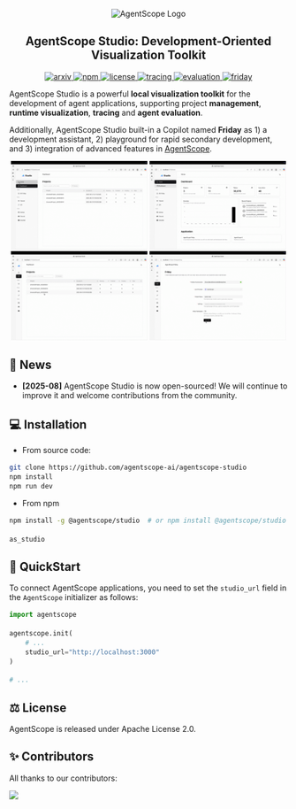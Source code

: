 <p align="center">
  <img
    src="https://img.alicdn.com/imgextra/i1/O1CN01nTg6w21NqT5qFKH1u_!!6000000001621-55-tps-550-550.svg"
    alt="AgentScope Logo"
    width="200"
  />
</p>

<h2 align="center">AgentScope Studio: Development-Oriented Visualization Toolkit</h2>

<p align="center">
    <a href="https://arxiv.org/abs/2402.14034">
        <img
            src="https://img.shields.io/badge/cs.MA-2402.14034-B31C1C?logo=arxiv&logoColor=B31C1C"
            alt="arxiv"
        />
    </a>
    <a href="https://www.npmjs.com/package/@agentscope/studio">
        <img
            src="https://img.shields.io/badge/npm-v1.0.4-blue?logo=npm"
            alt="npm"
        />
    </a>
    <a href="./LICENSE">
        <img
            src="https://img.shields.io/badge/license-Apache--2.0-black"
            alt="license"
        />
    </a>
    <a href="https://agentscope.io/">
        <img
            src="https://img.shields.io/badge/Tracing-OpenTelemetry-blue?logo=look&logoColor=green&color=dark-green"
            alt="tracing"
        />
    </a>
    <a href="https://agentscope.io/">
        <img
            src="https://img.shields.io/badge/Evaluation-Agent-blue?logo=look&color=red"
            alt="evaluation"
        />
    </a>
    <a href="https://agentscope.io/">
        <img
            src="https://img.shields.io/badge/Built--in_Copilot-Friday-blue?logo=look&color=cyan"
            alt="friday"
        />
    </a>
</p>

AgentScope Studio is a powerful **local visualization toolkit** for the development of agent applications, supporting
project **management**, **runtime visualization**, **tracing** and **agent evaluation**.

Additionally, AgentScope Studio built-in a Copilot named **Friday** as 1) a development assistant, 2) playground for
rapid secondary development, and 3) integration of advanced features in
[AgentScope](https://github.com/agentscope-ai/agentscope).

<p align="center">
    <img
        src="./assets/home.gif"
        width="49%"
        alt="home"  
    />
    <img 
        src="./assets/projects.gif"
        width="49%"
        alt="projects" 
    />    
    <img
        src="./assets/runtime.gif"
        width="49%"
        alt="runtime"
    />
    <img 
        src="./assets/friday.gif"
        width="49%"
        alt="friday" 
    />
</p>

## 📢 News

- **[2025-08]** AgentScope Studio is now open-sourced! We will continue to improve it and welcome contributions from the community.

## 💻 Installation

- From source code:

```bash
git clone https://github.com/agentscope-ai/agentscope-studio
npm install
npm run dev
```

- From npm

```bash
npm install -g @agentscope/studio  # or npm install @agentscope/studio

as_studio
```

## 🚀 QuickStart

To connect AgentScope applications, you need to set the `studio_url` field in the `AgentScope` initializer as follows:

```python
import agentscope

agentscope.init(
    # ...
    studio_url="http://localhost:3000"
)

# ...
```

## ⚖️ License

AgentScope is released under Apache License 2.0.

## ✨ Contributors

All thanks to our contributors:

<a href="https://github.com/agentscope-ai/agentscope-studio/graphs/contributors">
  <img src="https://contrib.rocks/image?repo=agentscope-ai/agentscope-studio&max=999&columns=12&anon=1" />
</a>
